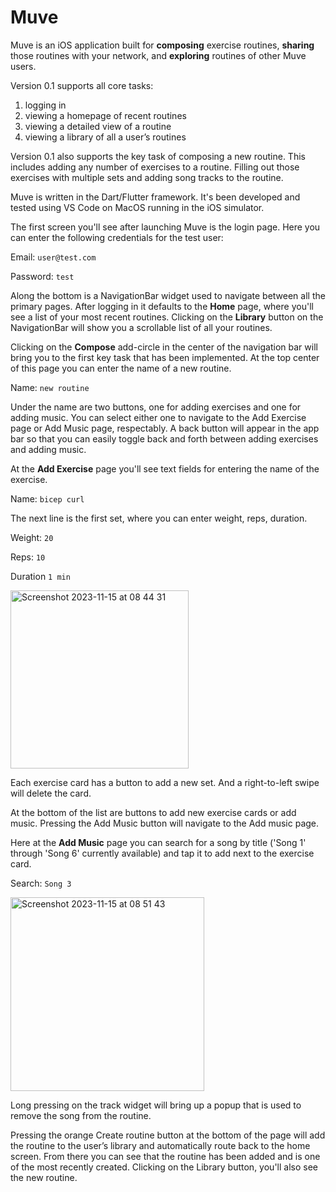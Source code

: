 # Muve
 
Muve is an iOS application built for **composing** exercise routines, **sharing** those routines with your network, and **exploring** routines of other Muve users.

Version 0.1 supports all core tasks:
1. logging in
2. viewing a homepage of recent routines
3. viewing a detailed view of a routine
4. viewing a library of all a user’s routines

Version 0.1 also supports the key task of composing a new routine. This includes adding any number of exercises to a routine. Filling out those exercises with multiple sets and adding song tracks to the routine.

Muve is written in the Dart/Flutter framework. It's been developed and tested using VS Code on MacOS running in the iOS simulator.

The first screen you'll see after launching Muve is the login page. Here you can enter the following credentials for the test user:

Email: `user@test.com`

Password: `test`

Along the bottom is a NavigationBar widget used to navigate between all the primary pages. After logging in it defaults to the **Home** page, where you'll see a list of your most recent routines. Clicking on the **Library** button on the NavigationBar will show you a scrollable list of all your routines.

Clicking on the **Compose** add-circle in the center of the navigation bar will bring you to the first key task that has been implemented. At the top center of this page you can enter the name of a new routine.

Name: `new routine`

Under the name are two buttons, one for adding exercises and one for adding music. You can select either one to navigate to the Add Exercise page or Add Music page, respectably. A back button will appear in the app bar so that you can easily toggle back and forth between adding exercises and adding music.

At the **Add Exercise** page you'll see text fields for entering the name of the exercise.

Name: `bicep curl`

The next line is the first set, where you can enter weight, reps, duration.

Weight: `20`

Reps: `10`

Duration `1 min`

<img width="285" alt="Screenshot 2023-11-15 at 08 44 31" src="https://github.com/maxhayes17/Muve/assets/99774165/64f427e7-dde9-4ec2-a4f9-d72175d97155">

Each exercise card has a button to add a new set. And a right-to-left swipe will delete the card.

At the bottom of the list are buttons to add new exercise cards or add music. Pressing the Add Music button will navigate to the Add music page.

Here at the **Add Music** page you can search for a song by title ('Song 1' through 'Song 6' currently available) and tap it to add next to the exercise card.

Search: `Song 3`

<img width="310" alt="Screenshot 2023-11-15 at 08 51 43" src="https://github.com/maxhayes17/Muve/assets/99774165/cb5aca55-9699-4a3b-8b04-93313505fa0f">

Long pressing on the track widget will bring up a popup that is used to remove the song from the routine.

Pressing the orange Create routine button at the bottom of the page will add the routine to the user’s library and automatically route back to the home screen. From there you can see that the routine has been added and is one of the most recently created. Clicking on the Library button, you'll also see the new routine.
